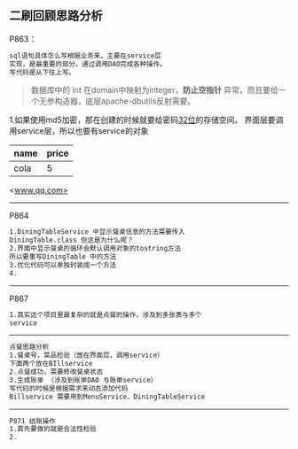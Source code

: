 ## 二刷回顾思路分析

P863：
```markdown
sql语句具体怎么写根据业务来，主要在service层
实现，是最重要的部分。通过调用DAO完成各种操作。 
写代码是从下往上写。
```
> 数据库中的 int 在domain中映射为integer，**防止空指针**
异常，而且要给一个无参构造器，底层apache-dbutils反射需要。

1.如果使用md5加密，那在创建的时候就要给密码<u>32位</u>的存储空间。
界面层要调用service层，所以也要有service的对象

| name | price | 
|------|-------|
| cola | 5     |
<www.qq.com>

---
P864
```markdown
1.DiningTableService 中显示餐桌信息的方法需要传入
DiningTable.class 但这是为什么呢？
2.界面中显示餐桌的循环会默认调用对象的tostring方法
所以要重写DiningTable 中的方法
3.优化代码可以单独封装成一个方法
4.
```
---

P867
```markdown
1.其实这个项目里最复杂的就是点餐的操作，涉及到多张表与多个
service
```
---

```markdown
点餐思路分析
1.餐桌号，菜品检验（放在界面层，调用service）
下面两个放在BIllservice
2.点餐成功，需要修改餐桌状态
3.生成账单 （涉及到账单DAO 与账单service）
写代码的时候是根据需求来动态添加代码
Billservice 需要用到MenuService、DiningTableService
```
---

```markdown
P871 结账操作
1.首先要做的就是合法性检验
2.

```